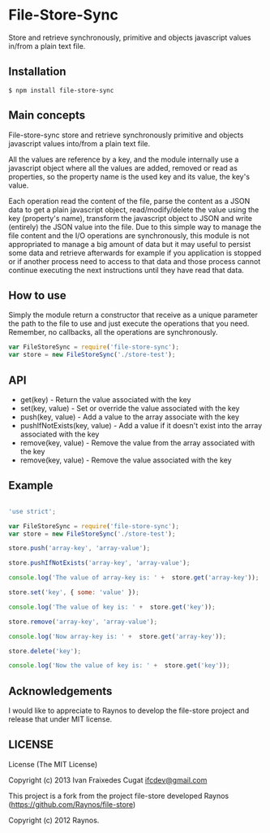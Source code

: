 File-Store-Sync
====================

Store and retrieve synchronously, primitive and objects javascript values in/from a plain text file.

## Installation

    $ npm install file-store-sync

## Main concepts

File-store-sync store and retrieve synchronously primitive and objects javascript values into/from a plain text file.

All the values are reference by a key, and the module internally use a javascript object where all the values are added, removed or read as properties, so the property name is the used key and its value, the key's value.

Each operation read the content of the file, parse the content as a JSON data to get a plain javascript object, read/modify/delete the value using the key (property's name), transform the javascript object to JSON and write (entirely) the JSON value into the file. Due to this simple way to manage the file content and the I/O operations are synchronously, this module is not appropriated to manage a big amount of data but it may useful to persist some data and retrieve afterwards for example if you application is stopped or if another process need to access to that data and those process cannot continue executing the next instructions until they have read that data.

## How to use

Simply the module return a constructor that receive as a unique parameter the path to the file to use and just execute the operations that you need. Remember, no callbacks, all the operations are synchronously.

```js
var FileStoreSync = require('file-store-sync');
var store = new FileStoreSync('./store-test');

```

## API

* get(key) - Return the value associated with the key
* set(key, value) - Set or override the value associated with the key
* push(key, value) - Add a value to the array associate with the key
* pushIfNotExists(key, value) - Add a value if it doesn't exist into the array associated with the key
* remove(key, value) - Remove the value from the array associated with the key
* remove(key, value) - Remove the value associated with the key

## Example

```js

'use strict';

var FileStoreSync = require('file-store-sync');
var store = new FileStoreSync('./store-test');

store.push('array-key', 'array-value');

store.pushIfNotExists('array-key', 'array-value');

console.log('The value of array-key is: ' +  store.get('array-key'));

store.set('key', { some: 'value' });

console.log('The value of key is: ' +  store.get('key'));

store.remove('array-key', 'array-value');

console.log('Now array-key is: ' +  store.get('array-key'));

store.delete('key');

console.log('Now the value of key is: ' +  store.get('key'));

```


## Acknowledgements

I would like to appreciate to Raynos to develop the file-store project and release that under MIT license.


## LICENSE

License
(The MIT License)

Copyright (c) 2013 Ivan Fraixedes Cugat <ifcdev@gmail.com>

This project is a fork from the project file-store developed Raynos (https://github.com/Raynos/file-store)

Copyright (c) 2012 Raynos.
